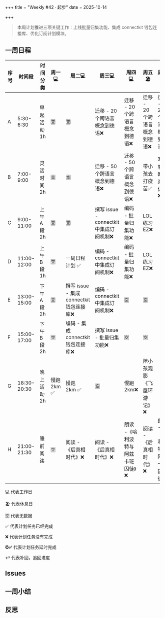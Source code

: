 +++
title = "Weekly #42 · 起步"
date = 2025-10-14

+++

> 本周计划推进三项关键工作：上线批量归集功能、集成 connectkit 钱包连接库、优化订阅计划模块。

## 一周日程

<div class="table-container">

| 序号    | 时间段      | 时间分类     | 周一💻      | 周二💻                                    | 周三💻                                   | 周四💻                             | 周五 🏖️                      | 周六💻                           | 周日💻                       |
| ----------- | ------------ | ----------- | ----------------------------------------- | ---------------------------------------- | ---------------------------------- | ------------------------------ | -------------------------------- | ---------------------------- | ---------------------------- |
| A  | 5:30-6:30   | 早起活动 1h  | 🈳          | 🈳                                        | 迁移 - 20 个跨语言概念到德语❌           | 迁移 - 20 个跨语言概念到德语❌     | 迁移 - 20 个跨语言概念到德语❌ | 迁移 - 20 个跨语言概念到德语❌   | 迁移 - 20 个跨语言概念到德语 |
| B  | 7:00-9:00   | 灵活时间 2h  | 🈳          | 🈳                                        | 迁移 - 50 个跨语言概念到德语❌           | 迁移 - 50 个跨语言概念到德语❌     | 带小孩去打疫苗✅               | 写博客 - 昨日观影体验❌          |                              |
| C | 9:00-11:00  | 上午 A 段 2h | 🈳          | 🈳                                        | 撰写 issue - connectkit 中集成订阅机制❌ | 编码 - 批量归集功能❌              | LOL 练习 EZ❌                  |                                  |                              |
| D | 11:00-12:00 | 上午 B 段 1h | 🈳          | 一周日程计划 ✅                           | 编码 - connectkit 中集成订阅机制❌       | 编码 - 批量归集功能❌              | LOL 练习 EZ❌                  |                                  |                              |
| E | 13:00-15:00 | 下午 A 段 2h | 🈳          | 撰写 issue - 集成 connectkit 钱包连接库❌ | 编码 - connectkit 中集成订阅机制❌       | 🈳                                 | 🈳                             |                                  |                              |
| F | 15:00-17:00 | 下午 B 段 2h | 🈳          | 编码 - 集成 connectkit 钱包连接库❌       | 撰写 issue - 批量归集功能❌              | 🈳                                 | 🈳                             |                                  | 一周小结与反思               |
| G | 18:30-20:30 | 晚上活动 2h  | 慢跑 2km ✅ | 慢跑 2km ✅                              | 🈳                                       | 慢跑 2km❌                         | 陪小孩观影《飞屋环游记》❌     |                                  | 慢跑 2km                     |
| H | 21:00-21:30 | 睡前阅读     | 🈳          | 阅读 - 《后真相时代》❌                   | 阅读 - 《后真相时代》❌                  | 朗读 -《哈利波特与阿兹卡班囚徒》❌ | 阅读 - 《后真相时代》❌        | 朗读 -《哈利波特与阿兹卡班囚徒》 | 阅读 - 《后真相时代》        |

</div>

💻 代表工作日

🏖️ 代表休息日

🈳 代表无数据

✅ 代表计划任务已经完成

❌ 代表计划任务没有完成

**⏰✅**  代表计划任务延时完成

↩️ 代表补回，追回进度

## Issues

## 一周小结

## 反思
